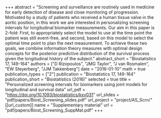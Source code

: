 +++
abstract = "Screening and surveillance are routinely used in medicine for early detection of disease and close monitoring of progression. Motivated by a study of patients who received a human tissue valve in the aortic position, in this work we are interested in personalizing screening intervals for longitudinal biomarker measurements. Our aim in this paper is 2-fold: First, to appropriately select the model to use at the time point the patient was still event-free, and second, based on this model to select the optimal time point to plan the next measurement. To achieve these two goals, we combine information theory measures with optimal design concepts for the posterior predictive distribution of the survival process given the longitudinal history of the subject."
abstract_short = "Biostatistics 17, 149-164"
authors = ["D Rizopoulos", "JMG Taylor", "J van Rosmalen", "EW Steyerberg", "JJM Takkenberg"]
date = "2016-01-10"
math = true
publication_types = ["2"]
publication = "Biostatistics 17, 149-164"
publication_short = "Biostatistics (2016)"
selected = true
title = "Personalized screening intervals for biomarkers using joint models for longitudinal and survival data"
url_pdf = "https://doi.org/10.1093/biostatistics/kxv031"
url_slides = "pdf/papers/Biost_Screening_slides.pdf"
url_project = "project/AS_Scrn/"
[[url_custom]]
    name = "Supplementary material"
    url = "pdf/papers/Biost_Screening_SuppMat.pdf"
+++